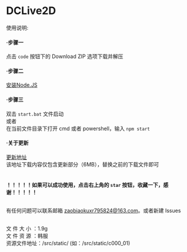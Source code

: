 # DCLive2D

使用说明:

#### ·步骤一
 点击 ```code``` 按钮下的 Download ZIP 选项下载并解压

#### ·步骤二
 [安装Node.JS](https://nodejs.org/en/)

#### ·步骤三
 双击 ```start.bat``` 文件启动<br />
 或者<br />
 在当前文件目录下打开 cmd 或者 powershell，输入 ```npm start```
 
#### ·关于更新
 [更新地址](https://github.com/Mobbbb/DCLive2D/tree/without-static)<br />
 该地址下载内容仅包含更新部分（6MB），替换之前的下载文件即可
<br /><br />
 #### ！！！！！如果可以成功使用，点击右上角的 ```star``` 按钮，收藏一下，感谢！！！！！

##
有任何问题可以联系邮箱 zaobiaokuxr795824@163.com。或者新建 Issues

##

文 件 大 小 ：1.9g<br />
文 件 资 源 ：韩服<br />
资源文件地址：/src/static/ (如：/src/static/c000_01)

